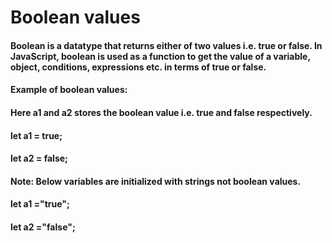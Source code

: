 # Boolean values
#### Boolean is a datatype that returns either of two values i.e. true or false. In JavaScript, boolean is used as a function to get the value of a variable, object, conditions, expressions etc. in terms of true or false.
#### Example of boolean values:
#### Here a1 and a2 stores the boolean value i.e. true and false respectively.

#### let a1 = true;
#### let a2 = false;
#### Note: Below variables are initialized with strings not boolean values.

#### let a1 ="true";
#### let a2 ="false";